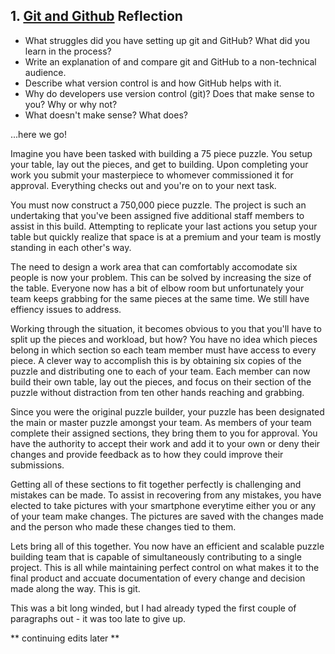 ## 1. [Git and Github](1_get_started/readme.md) Reflection

* What struggles did you have setting up git and GitHub? What did you learn in the process?
* Write an explanation of and compare git and GitHub to a non-technical audience. 
* Describe what version control is and how GitHub helps with it.
* Why do developers use version control (git)? Does that make sense to you? Why or why not?
* What doesn't make sense? What does?

<!-- Add your reflection here. Remove the comment markers -->


...here we go!


Imagine you have been tasked with building a 75 piece puzzle.  You setup your table, lay out the pieces, and get to building.  Upon completing your work you submit your masterpiece to whomever commissioned it for approval.  Everything checks out and you're on to your next task.

You must now construct a 750,000 piece puzzle.  The project is such an undertaking that you've been assigned five additional staff members to assist in this build.  Attempting to replicate your last actions you setup your table but quickly realize that space is at a premium and your team is mostly standing in each other's way.  

The need to design a work area that can comfortably accomodate six people is now your problem.  This can be solved by increasing the size of the table.  Everyone now has a bit of elbow room but unfortunately your team keeps grabbing for the same pieces at the same time.  We still have effiency issues to address.  

Working through the situation, it becomes obvious to you that you'll have to split up the pieces and workload, but how?  You have no idea which pieces belong in which section so each team member must have access to every piece.  A clever way to accomplish this is by obtaining six copies of the puzzle and distributing one to each of your team.  Each member can now build their own table, lay out the pieces, and focus on their section of the puzzle without distraction from ten other hands reaching and grabbing.  

Since you were the original puzzle builder, your puzzle has been designated the main or master puzzle amongst your team.  As members of your team complete their assigned sections, they bring them to you for approval.  You have the authority to accept their work and add it to your own or deny their changes and provide feedback as to how they could improve their submissions.  

Getting all of these sections to fit together perfectly is challenging and mistakes can be made.  To assist in recovering from any mistakes, you have elected to take pictures with your smartphone everytime either you or any of your team make changes.  The pictures are saved with the changes made and the person who made these changes tied to them.  

Lets bring all of this together.  You now have an efficient and scalable puzzle building team that is capable of simultaneously contributing to a single project.  This is all while maintaining perfect control on what makes it to the final product and accuate documentation of every change and decision made along the way.  This is git.  



This was a bit long winded, but I had already typed the first couple of paragraphs out - it was too late to give up.


** continuing edits later **




